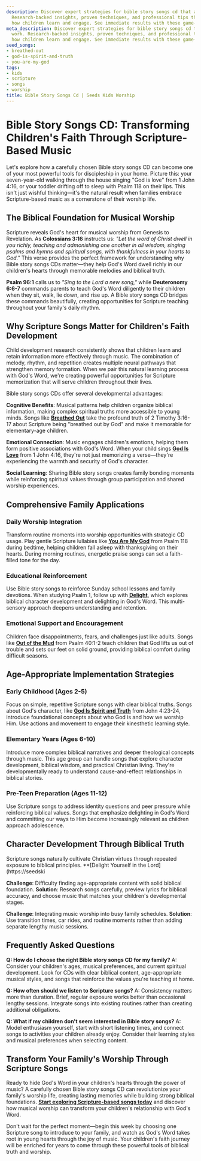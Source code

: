 ```yaml
---
description: Discover expert strategies for bible story songs cd that actually work.
  Research-backed insights, proven techniques, and professional tips that transform
  how children learn and engage. See immediate results with these game-changing methods!
meta_description: Discover expert strategies for bible story songs cd that actually
  work. Research-backed insights, proven techniques, and professional tips that transform
  how children learn and engage. See immediate results with these game-changing methods!
seed_songs:
- breathed-out
- god-is-spirit-and-truth
- you-are-my-god
tags:
- kids
- scripture
- songs
- worship
title: Bible Story Songs Cd | Seeds Kids Worship
---
```

# Bible Story Songs CD: Transforming Children's Faith Through Scripture-Based Music

Let's explore how a carefully chosen Bible story songs CD can become one of your most powerful tools for discipleship in your home. Picture this: your seven-year-old walking through the house singing "God is love" from 1 John 4:16, or your toddler drifting off to sleep with Psalm 118 on their lips. This isn't just wishful thinking—it's the natural result when families embrace Scripture-based music as a cornerstone of their worship life.

## The Biblical Foundation for Musical Worship

Scripture reveals God's heart for musical worship from Genesis to Revelation. As **Colossians 3:16** instructs us: *"Let the word of Christ dwell in you richly, teaching and admonishing one another in all wisdom, singing psalms and hymns and spiritual songs, with thankfulness in your hearts to God."* This verse provides the perfect framework for understanding why Bible story songs CDs matter—they help God's Word dwell richly in our children's hearts through memorable melodies and biblical truth.

**Psalm 96:1** calls us to *"Sing to the Lord a new song,"* while **Deuteronomy 6:6-7** commands parents to teach God's Word diligently to their children when they sit, walk, lie down, and rise up. A Bible story songs CD bridges these commands beautifully, creating opportunities for Scripture teaching throughout your family's daily rhythm.

## Why Scripture Songs Matter for Children's Faith Development

Child development research consistently shows that children learn and retain information more effectively through music. The combination of melody, rhythm, and repetition creates multiple neural pathways that strengthen memory formation. When we pair this natural learning process with God's Word, we're creating powerful opportunities for Scripture memorization that will serve children throughout their lives.

Bible story songs CDs offer several developmental advantages:

**Cognitive Benefits**: Musical patterns help children organize biblical information, making complex spiritual truths more accessible to young minds. Songs like **[Breathed Out](https://seedskidsworship.com/product/the-word-of-god/)** take the profound truth of 2 Timothy 3:16-17 about Scripture being "breathed out by God" and make it memorable for elementary-age children.

**Emotional Connection**: Music engages children's emotions, helping them form positive associations with God's Word. When your child sings **[God Is Love](https://seedskidsworship.com/product/god-is-love-1-john-416/)** from 1 John 4:16, they're not just memorizing a verse—they're experiencing the warmth and security of God's character.

**Social Learning**: Sharing Bible story songs creates family bonding moments while reinforcing spiritual values through group participation and shared worship experiences.

## Comprehensive Family Applications

### Daily Worship Integration

Transform routine moments into worship opportunities with strategic CD usage. Play gentle Scripture lullabies like **[You Are My God](https://seedskidsworship.com/product/you-are-my-god-psalm-1181-28-29/)** from Psalm 118 during bedtime, helping children fall asleep with thanksgiving on their hearts. During morning routines, energetic praise songs can set a faith-filled tone for the day.

### Educational Reinforcement

Use Bible story songs to reinforce Sunday school lessons and family devotions. When studying Psalm 1, follow up with **[Delight](https://seedskidsworship.com/product/seeds-of-character-vol-6/)**, which explores biblical character development and delighting in God's Word. This multi-sensory approach deepens understanding and retention.

### Emotional Support and Encouragement

Children face disappointments, fears, and challenges just like adults. Songs like **[Out of the Mud](https://seedskidsworship.com/product/out-of-the-mud-psalm-401-2-3/)** from Psalm 40:1-2 teach children that God lifts us out of trouble and sets our feet on solid ground, providing biblical comfort during difficult seasons.

## Age-Appropriate Implementation Strategies

### Early Childhood (Ages 2-5)

Focus on simple, repetitive Scripture songs with clear biblical truths. Songs about God's character, like **[God Is Spirit and Truth](https://seedskidsworship.com/product/god-is-spirit-and-truth-john-423-24-2/)** from John 4:23-24, introduce foundational concepts about who God is and how we worship Him. Use actions and movement to engage their kinesthetic learning style.

### Elementary Years (Ages 6-10)

Introduce more complex biblical narratives and deeper theological concepts through music. This age group can handle songs that explore character development, biblical wisdom, and practical Christian living. They're developmentally ready to understand cause-and-effect relationships in biblical stories.

### Pre-Teen Preparation (Ages 11-12)

Use Scripture songs to address identity questions and peer pressure while reinforcing biblical values. Songs that emphasize delighting in God's Word and committing our ways to Him become increasingly relevant as children approach adolescence.

## Character Development Through Biblical Truth

Scripture songs naturally cultivate Christian virtues through repeated exposure to biblical principles. **[Delight Yourself in the Lord](https://seedski

**Challenge**: Difficulty finding age-appropriate content with solid biblical foundation.
**Solution**: Research songs carefully, preview lyrics for biblical accuracy, and choose music that matches your children's developmental stages.

**Challenge**: Integrating music worship into busy family schedules.
**Solution**: Use transition times, car rides, and routine moments rather than adding separate lengthy music sessions.

## Frequently Asked Questions

**Q: How do I choose the right Bible story songs CD for my family?**
A: Consider your children's ages, musical preferences, and current spiritual development. Look for CDs with clear biblical content, age-appropriate musical styles, and songs that reinforce the values you're teaching at home.

**Q: How often should we listen to Scripture songs?**
A: Consistency matters more than duration. Brief, regular exposure works better than occasional lengthy sessions. Integrate songs into existing routines rather than creating additional obligations.

**Q: What if my children don't seem interested in Bible story songs?**
A: Model enthusiasm yourself, start with short listening times, and connect songs to activities your children already enjoy. Consider their learning styles and musical preferences when selecting content.

## Transform Your Family's Worship Through Scripture Songs

Ready to hide God's Word in your children's hearts through the power of music? A carefully chosen Bible story songs CD can revolutionize your family's worship life, creating lasting memories while building strong biblical foundations. **[Start exploring Scripture-based songs today](https://seedskidsworship.com)** and discover how musical worship can transform your children's relationship with God's Word.

Don't wait for the perfect moment—begin this week by choosing one Scripture song to introduce to your family, and watch as God's Word takes root in young hearts through the joy of music. Your children's faith journey will be enriched for years to come through these powerful tools of biblical truth and worship.

<script type="application/ld+json">
{
  "@context": "https://schema.org",
  "@type": "Article",
  "headline": "Bible Story Songs Cd",
  "author": {
    "@type": "Organization",
    "name": "Seeds Kids Worship"
  },
  "publisher": {
    "@type": "Organization",
    "name": "Seeds Kids Worship",
    "logo": {
      "@type": "ImageObject",
      "url": "https://seedskidsworship.com/logo.png"
    }
  },
  "datePublished": "2025-09-02T18:10:14.518371",
  "dateModified": "2025-09-02T18:10:14.518390",
  "description": "Discover expert strategies for bible story songs cd that actually work. Research-backed insights, proven techniques, and professional tips that transform how ch",
  "mainEntityOfPage": {
    "@type": "WebPage",
    "@id": "https://seedskidsworship.com/activities/bible-story-songs-cd/"
  }
}
</script>

<script type="application/ld+json">
{
  "@context": "https://schema.org",
  "@type": "Product",
  "name": "Breathed Out",
  "description": "Scripture song featuring Jared Anderson emphasizing that all Scripture is breathed out by God and profitable for teaching, correction, and training in righteousness",
  "url": "https://seedskidsworship.com/product/the-word-of-god/",
  "brand": {
    "@type": "Brand",
    "name": "Seeds Kids Worship"
  },
  "category": "Children's Christian Music",
  "album": "The Word of God"
}
</script>

<script type="application/ld+json">
{
  "@context": "https://schema.org",
  "@type": "Product",
  "name": "God Is Spirit And Truth",
  "description": "Scripture song teaching that God seeks true worshipers who worship in spirit and truth.",
  "url": "https://seedskidsworship.com/product/god-is-spirit-and-truth-john-423-24-2/",
  "brand": {
    "@type": "Brand",
    "name": "Seeds Kids Worship"
  },
  "category": "Children's Christian Music",
  "album": "The Character of God"
}
</script>

<script type="application/ld+json">
{
  "@context": "https://schema.org",
  "@type": "Product",
  "name": "You Are My God",
  "description": "Gentle lullaby declaring God as my God with thanksgiving from Psalm 118:1 and 28-29",
  "url": "https://seedskidsworship.com/product/you-are-my-god-psalm-1181-28-29/",
  "brand": {
    "@type": "Brand",
    "name": "Seeds Kids Worship"
  },
  "category": "Children's Christian Music",
  "album": "When You Lie Down: Lullabies…"
}
</script>

<script type="application/ld+json">
{
  "@context
